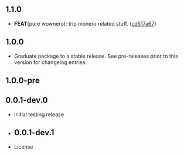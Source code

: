 ## 1.1.0

 - **FEAT**(pure wownero): trip monero related stuff. ([cd517a67](https://github.com/cypherstack/cs_wownero/commit/cd517a6781a462c232770479326f7463738b300d))

## 1.0.0

 - Graduate package to a stable release. See pre-releases prior to this version for changelog entries.

## 1.0.0-pre

## 0.0.1-dev.0

* initial testing release

* ## 0.0.1-dev.1

* License

